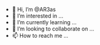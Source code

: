 - 👋 Hi, I’m @AR3as
- 👀 I’m interested in ...
- 🌱 I’m currently learning ...
- 💞️ I’m looking to collaborate on ...
- 📫 How to reach me ...

<!---
AR3as/AR3as is a ✨ special ✨ repository because its `README.md` (this file) appears on your GitHub profile.
You can click the Preview link to take a look at your changes.
--->
